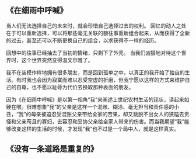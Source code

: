 ## 《在细雨中呼喊》
当人们无法选择自己的未来时，就会珍惜自己选择过去的权利。
回忆的动人之处在于可以重新选择，可以将那些毫无关联的额往事重新组合起来，从而获得了全新的过去，甚至还可以不断更换自己的组合，以求获得不一样的经历。

回想中的往事已经抽去了当初的情绪，只剩下了外壳。
当我们凶狠地对待这个世界时，这个世界突然变得温文尔雅了。

我不在装模作样地拥有很多朋友，而是回到孤单之中，以真正的我开始了独自的生活。有时我也会因为寂寞而难以忍受空虚的折磨，但我宁愿以这样的方式来维护自己的自尊，也不愿以耻辱为代价去换取那种表面的朋友。

因为《在细雨中呼喊》是以第一视角“我”来阐述上世纪农村生活的现状，读起来如鲠在喉。很难想象“我”的父亲是这样一个混账、糊涂、毫无担当和责任感的小丑，“我”的母亲被迫忍受混账父亲带给全家的苦果，却又跳脱不出女人的狭隘去责怪和父亲苟且的寡妇，去容忍和妥协父亲给全家人带来的伤害。而当我期望“我”能够改变这样的生活的时候，才发现“我”也不过是一个局中人，就是这样真实。

## 《没有一条道路是重复的》
